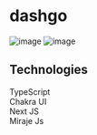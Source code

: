 # dashgo
![image](https://user-images.githubusercontent.com/61881055/154334735-7069a878-8b0c-48f1-8caf-590e482a9ac7.png)
![image](https://user-images.githubusercontent.com/61881055/154574339-7485ac4c-a272-44e9-b4e6-bbb0a62224a2.png)


## Technologies
TypeScript <br>
Chakra UI <br>
Next JS <br>
Miraje Js <br>

